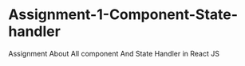 # Assignment-1-Component-State-handler
Assignment About All component And State Handler in React JS
